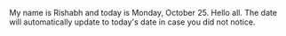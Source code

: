 My name is Rishabh and today is Monday, October 25. Hello all. The date will automatically update to today's date in case you did not notice.
